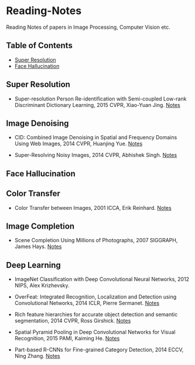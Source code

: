 # Reading-Notes
Reading Notes of papers in Image Processing, Computer Vision etc.

## Table of Contents

 - [Super Resolution](#super-resolution)
 - [Face Hallucination](#face-hallucination)

## Super Resolution

* Super-resolution Person Re-identification with Semi-coupled Low-rank Discriminant Dictionary Learning, 2015 CVPR, Xiao-Yuan Jing. [Notes](Notes/2015-CVPR-super.md)

## Image Denoising

* CID: Combined Image Denoising in Spatial and Frequency Domains Using Web Images, 2014 CVPR, Huanjing Yue. [Notes](Notes/2014-CVPR-cid.md)

* Super-Resolving Noisy Images, 2014 CVPR, Abhishek Singh. [Notes](Notes/2014-CVPR-superresolving.md)

## Face Hallucination

## Color Transfer

* Color Transfer between Images, 2001 ICCA, Erik Reinhard. [Notes](Notes/2001-ICCA-color.md)

## Image Completion

* Scene Completion Using Millions of Photographs, 2007 SIGGRAPH, James Hays. [Notes](Notes/2007-SIG-scene.md)

## Deep Learning

* ImageNet Classification with Deep Convolutional Neural Networks, 2012 NIPS, Alex Krizhevsky.

* OverFeat: Integrated Recognition, Localization and Detection using Convolutional Networks, 2014 ICLR, Pierre Sermanet. [Notes](Notes/2014-ICLR-overfeat.md)

* Rich feature hierarchies for accurate object detection and semantic segmentation, 2014 CVPR, Ross Girshick. [Notes](Notes/2014-CVPR-RCNN.md)

* Spatial Pyramid Pooling in Deep Convolutional Networks for Visual Recognition, 2015 PAMI, Kaiming He. [Notes](Notes/2015-PAMI-spp.md)

* Part-based R-CNNs for Fine-grained Category Detection, 2014 ECCV, Ning Zhang. [Notes](Notes/2014-eccv-part.md)



